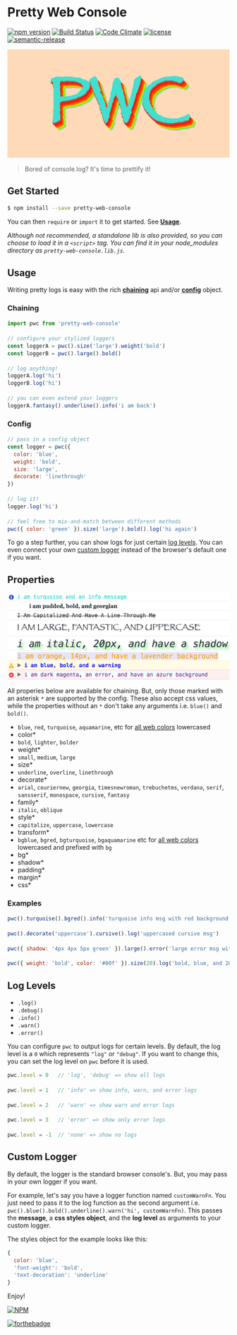# Pretty Web Console

[![npm version](https://badge.fury.io/js/pretty-web-console.svg)](https://www.npmjs.com/package/pretty-web-console)
[![Build Status](https://travis-ci.org/bbmoz/pretty-web-console.svg)](https://travis-ci.org/bbmoz/pretty-web-console)
[![Code Climate](https://codeclimate.com/github/bbmoz/pretty-web-console/badges/gpa.svg)](https://codeclimate.com/github/bbmoz/pretty-web-console)
[![license](https://img.shields.io/badge/license-MIT-blue.svg)](https://github.com/bbmoz/pretty-web-console/blob/master/LICENSE)
[![semantic-release](https://img.shields.io/badge/%20%20%F0%9F%93%A6%F0%9F%9A%80-semantic--release-e10079.svg)](https://github.com/bbmoz/pretty-web-console/releases)

![pwc](/media/pwc.png)

> Bored of console.log? It's time to prettify it!

## Get Started

```bash
$ npm install --save pretty-web-console
```

You can then `require` or `import` it to get started. See [**Usage**](#usage).

*Although not recommended, a standalone lib is also provided, so you can choose to load it in a `<script>` tag. You can find it in your node_modules directory as `pretty-web-console.lib.js`.*

## Usage

Writing pretty logs is easy with the rich [**chaining**](#chaining) api and/or [**config**](#config) object.

### Chaining

```javascript
import pwc from 'pretty-web-console'

// configure your stylized loggers
const loggerA = pwc().size('large').weight('bold')
const loggerB = pwc().large().bold()

// log anything!
loggerA.log('hi')
loggerB.log('hi')

// you can even extend your loggers
loggerA.fantasy().underline().info('i am back')
```

### Config

```javascript
// pass in a config object
const logger = pwc({
  color: 'blue',
  weight: 'bold',
  size: 'large',
  decorate: 'linethrough'
})

// log it!
logger.log('hi')

// feel free to mix-and-match between different methods
pwc({ color: 'green' }).size('large').bold().log('hi again')
```

 To go a step further, you can show logs for just certain [log levels](#log-levels). You can even connect your own [custom logger](#custom-logger) instead of the browser's default one if you want.

## Properties

![example](/media/example.png)

All properies below are available for chaining. But, only those marked with an asterisk `*` are supported by the config. These also accept css values, while the properties without an `*` don't take any arguments i.e. `blue()` and `bold()`.

* `blue`, `red`, `turquoise`, `aquamarine`, etc for [all web colors](https://en.wikipedia.org/wiki/Web_colors#X11_color_names) lowercased
* color*
* `bold`, `lighter`, `bolder`
* weight*
* `small`, `medium`, `large`
* size*
* `underline`, `overline`, `linethrough`
* decorate*
* `arial`, `couriernew`, `georgia`, `timesnewroman`, `trebuchetms`, `verdana`, `serif`, `sansserif`, `monospace`, `cursive`, `fantasy`
* family*
* `italic`, `oblique`
* style*
* `capitalize`, `uppercase`, `lowercase`
* transform*
* `bgblue`, `bgred`, `bgturquoise`, `bgaquamarine` etc for [all web colors](https://en.wikipedia.org/wiki/Web_colors#X11_color_names) lowercased and prefixed with `bg`
* bg*
* shadow*
* padding*
* margin*
* css*

### Examples

```javascript
pwc().turquoise().bgred().info('turquoise info msg with red background')

pwc().decorate('uppercase').cursive().log('uppercased cursive msg')

pwc({ shadow: '4px 4px 5px green' }).large().error('large error msg with green shadow')

pwc({ weight: 'bold', color: '#00f' }).size(20).log('bold, blue, and 20px msg')
```

## Log Levels

* `.log()`
* `.debug()`
* `.info()`
* `.warn()`
* `.error()`

You can configure `pwc` to output logs for certain levels. By default, the log level is a `0` which represents `"log"` or `"debug"`. If you want to change this, you can set the log level on `pwc` before it is used.

```javascript
pwc.level = 0   // 'log', 'debug' => show all logs

pwc.level = 1   // 'info' => show info, warn, and error logs

pwc.level = 2   // 'warn' => show warn and error logs

pwc.level = 3   // 'error' => show only error logs

pwc.level = -1  // 'none' => show no logs
```

## Custom Logger

By default, the logger is the standard browser console's. But, you may pass in your own logger if you want.

For example, let's say you have a logger function named `customWarnFn`. You just need to pass it to the log function as the second argument i.e. `pwc().blue().bold().underline().warn('hi', customWarnFn)`. This passes the **message**, a **css styles object**, and the **log level** as arguments to your custom logger.

The styles object for the example looks like this:

```javascript
{
  color: 'blue',
  'font-weight': 'bold',
  'text-decoration': 'underline'
}
```

Enjoy!

[![NPM](https://nodei.co/npm/pretty-web-console.png?compact=true)](https://www.npmjs.com/package/pretty-web-console)

[![forthebadge](http://forthebadge.com/images/badges/built-with-love.svg)](https://github.com/bbmoz/pretty-web-console)
